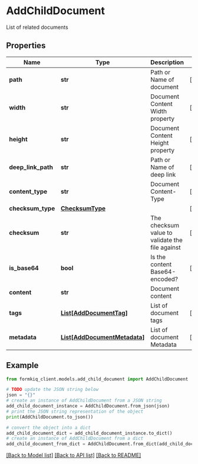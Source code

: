 # AddChildDocument

List of related documents

## Properties

Name | Type | Description | Notes
------------ | ------------- | ------------- | -------------
**path** | **str** | Path or Name of document | [optional] 
**width** | **str** | Document Content Width property | [optional] 
**height** | **str** | Document Content Height property | [optional] 
**deep_link_path** | **str** | Path or Name of deep link | [optional] 
**content_type** | **str** | Document Content-Type | [optional] 
**checksum_type** | [**ChecksumType**](ChecksumType.md) |  | [optional] 
**checksum** | **str** | The checksum value to validate the file against | [optional] 
**is_base64** | **bool** | Is the content Base64-encoded? | [optional] 
**content** | **str** | Document content | 
**tags** | [**List[AddDocumentTag]**](AddDocumentTag.md) | List of document tags | [optional] 
**metadata** | [**List[AddDocumentMetadata]**](AddDocumentMetadata.md) | List of document Metadata | [optional] 

## Example

```python
from formkiq_client.models.add_child_document import AddChildDocument

# TODO update the JSON string below
json = "{}"
# create an instance of AddChildDocument from a JSON string
add_child_document_instance = AddChildDocument.from_json(json)
# print the JSON string representation of the object
print(AddChildDocument.to_json())

# convert the object into a dict
add_child_document_dict = add_child_document_instance.to_dict()
# create an instance of AddChildDocument from a dict
add_child_document_from_dict = AddChildDocument.from_dict(add_child_document_dict)
```
[[Back to Model list]](../README.md#documentation-for-models) [[Back to API list]](../README.md#documentation-for-api-endpoints) [[Back to README]](../README.md)



